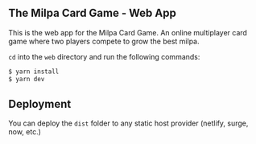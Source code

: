 ## The Milpa Card Game - Web App

This is the web app for the Milpa Card Game. An online  multiplayer card game where two players compete to grow the best milpa.

`cd` into the `web` directory and run the following commands:

```bash
$ yarn install
$ yarn dev
```

## Deployment

You can deploy the `dist` folder to any static host provider (netlify, surge, now, etc.)
